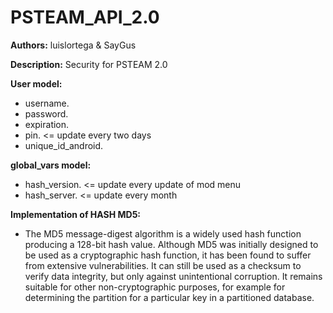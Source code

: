 # PSTEAM_API_2.0

**Authors:** luislortega & SayGus

**Description:** Security for PSTEAM 2.0

**User model:**

* username.
* password.
* expiration.
* pin.                    <= update every two days
* unique_id_android.

**global_vars model:**

* hash_version.           <= update every update of mod menu
* hash_server.            <= update every month

**Implementation of HASH MD5:**

* The MD5 message-digest algorithm is a widely used hash function producing a 128-bit hash value. Although MD5 was initially designed to be used as a cryptographic hash function, it has been found to suffer from extensive vulnerabilities. It can still be used as a checksum to verify data integrity, but only against unintentional corruption. It remains suitable for other non-cryptographic purposes, for example for determining the partition for a particular key in a partitioned database.